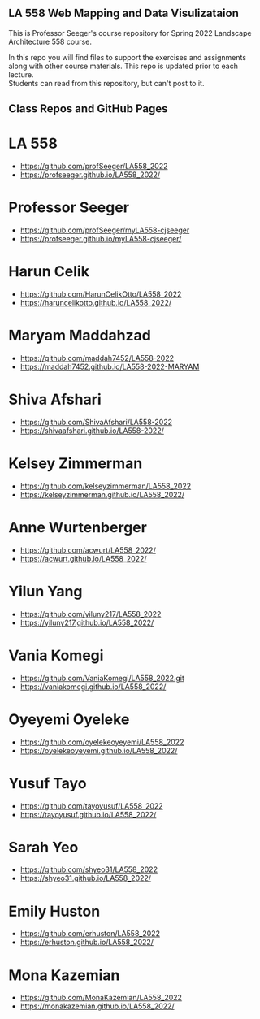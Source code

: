 ## LA 558 Web Mapping and Data Visulizataion 
This is Professor Seeger's course repository for Spring 2022 Landscape Architecture 558 course.
  
In this repo you will find files to support the exercises and assignments  
along with other course materials. This repo is updated prior to each lecture.  
Students can read from this repository, but can't post to it.


## Class Repos and GitHub Pages
# LA 558
- https://github.com/profSeeger/LA558_2022
- https://profseeger.github.io/LA558_2022/

# Professor Seeger
- https://github.com/profSeeger/myLA558-cjseeger
- https://profseeger.github.io/myLA558-cjseeger/

# Harun Celik	
 - https://github.com/HarunCelikOtto/LA558_2022	
 - https://haruncelikotto.github.io/LA558_2022/

# Maryam Maddahzad	
- https://github.com/maddah7452/LA558-2022
- https://maddah7452.github.io/LA558-2022-MARYAM

# Shiva Afshari	
- https://github.com/ShivaAfshari/LA558-2022	
- https://shivaafshari.github.io/LA558-2022/

# Kelsey Zimmerman	
- https://github.com/kelseyzimmerman/LA558_2022	
- https://kelseyzimmerman.github.io/LA558_2022/

# Anne Wurtenberger	
- https://github.com/acwurt/LA558_2022/	
- https://acwurt.github.io/LA558_2022/

# Yilun Yang	
- https://github.com/yiluny217/LA558_2022
- https://yiluny217.github.io/LA558_2022/

# Vania Komegi	
- https://github.com/VaniaKomegi/LA558_2022.git
- https://vaniakomegi.github.io/LA558_2022/

# Oyeyemi Oyeleke	
- https://github.com/oyelekeoyeyemi/LA558_2022	
- https://oyelekeoyeyemi.github.io/LA558_2022/

# Yusuf Tayo	
- https://github.com/tayoyusuf/LA558_2022	
- https://tayoyusuf.github.io/LA558_2022/

# Sarah Yeo	
- https://github.com/shyeo31/LA558_2022	
- https://shyeo31.github.io/LA558_2022/

# Emily Huston	
- https://github.com/erhuston/LA558_2022	
- https://erhuston.github.io/LA558_2022/

# Mona Kazemian	
- https://github.com/MonaKazemian/LA558_2022	
- https://monakazemian.github.io/LA558_2022/
